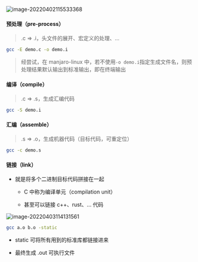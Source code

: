 ![image-20220402115533368](https://aliyun-oss-lpj.oss-cn-qingdao.aliyuncs.com/images/by-picgo/image-20220402115533368.png)

#### 预处理（pre-process）

> .c => .i，头文件的展开、宏定义的处理、...

```bash
gcc -E demo.c -o demo.i
```

> 经尝试，在 manjaro-linux 中，若不使用`-o demo.i`指定生成文件名，则预处理结果默认输出到标准输出，即在终端输出

#### 编译（compile）

> .c => .s，生成汇编代码

```bash
gcc -S demo.i
```

#### 汇编（assemble）

> .s => .o，生成机器代码（目标代码，可重定位）

```bash
gcc -c demo.s
```

#### 链接（link）

- 就是将多个二进制目标代码拼接在一起

  - C 中称为编译单元（compilation unit）

  - 甚至可以链接 c++、rust、... 代码

![image-20220403114131561](https://aliyun-oss-lpj.oss-cn-qingdao.aliyuncs.com/images/by-picgo/image-20220403114131561.png)

```bash
gcc a.o b.o -static
```

- static 可将所有用到的标准库都链接进来

- 最终生成 .out 可执行文件
